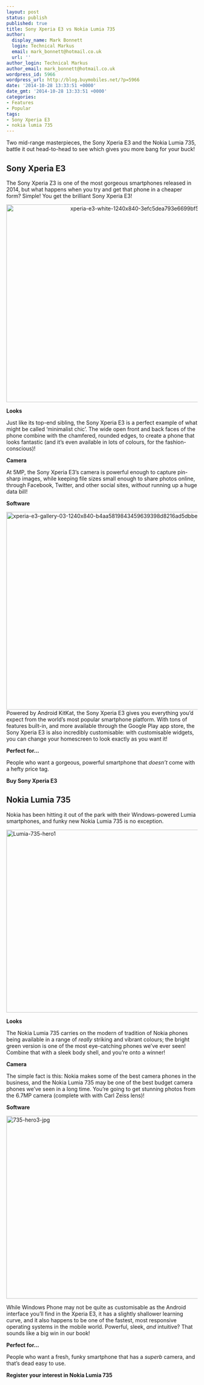 ```yaml
---
layout: post
status: publish
published: true
title: Sony Xperia E3 vs Nokia Lumia 735
author:
  display_name: Mark Bonnett
  login: Technical Markus
  email: mark_bonnett@hotmail.co.uk
  url: ''
author_login: Technical Markus
author_email: mark_bonnett@hotmail.co.uk
wordpress_id: 5966
wordpress_url: http://blog.buymobiles.net/?p=5966
date: '2014-10-28 13:33:51 +0000'
date_gmt: '2014-10-28 13:33:51 +0000'
categories:
- Features
- Popular
tags:
- Sony Xperia E3
- nokia lumia 735
---
```

<p style="text-align: left;" align="center"><span class="postStandFirst">Two mid-range masterpieces, the Sony Xperia E3 and the Nokia Lumia 735, battle it out head-to-head to see which gives you more bang for your buck!</span></p>
<h2 style="text-align: left;" align="center">Sony Xperia E3</h2>
<p>The Sony Xperia Z3 is one of the most gorgeous smartphones released in 2014, but what happens when you try and get that phone in a cheaper form? Simple! You get the brilliant Sony Xperia E3!</p>
<p style="text-align: center;"><img class="aligncenter  wp-image-5968" alt="xperia-e3-white-1240x840-3efc5dea793e6699bf5a9eac937b99a9" src="https://a1comms-blog-buymobiles.storage.googleapis.com/2014/10/xperia-e3-white-1240x840-3efc5dea793e6699bf5a9eac937b99a9-1024x693.jpg" width="768" height="519" /></p>
<p><strong>Looks</strong></p>
<p>Just like its top-end sibling, the Sony Xperia E3 is a perfect example of what might be called &lsquo;minimalist chic&rsquo;. The wide open front and back faces of the phone combine with the chamfered, rounded edges, to create a phone that looks fantastic (and it&rsquo;s even available in lots of colours, for the fashion-conscious)!</p>
<p><strong>Camera</strong></p>
<p>At 5MP, the Sony Xperia E3&rsquo;s camera is powerful enough to capture pin-sharp images, while keeping file sizes small enough to share photos online, through Facebook, Twitter, and other social sites, <i>without</i> running up a huge data bill!</p>
<p><strong>Software</strong></p>
<p><img class="aligncenter  wp-image-5967" alt="xperia-e3-gallery-03-1240x840-b4aa5819843459639398d8216ad5dbbe" src="https://a1comms-blog-buymobiles.storage.googleapis.com/2014/10/xperia-e3-gallery-03-1240x840-b4aa5819843459639398d8216ad5dbbe-1024x693.jpg" width="768" height="519" />Powered by Android KitKat, the Sony Xperia E3 gives you everything you&rsquo;d expect from the world&rsquo;s most popular smartphone platform. With tons of features built-in, and more available through the Google Play app store, the Sony Xperia E3 is also incredibly customisable: with customisable widgets, you can change your homescreen to look exactly as you want it!</p>
<p><strong>Perfect for...</strong></p>
<p>People who want a gorgeous, powerful smartphone that <i>doesn&rsquo;t</i> come with a hefty price tag.</p>
<p><strong>Buy Sony Xperia E3</strong></p>
<h2 style="text-align: left;" align="center">Nokia Lumia 735</h2>
<p>Nokia has been hitting it out of the park with their Windows-powered Lumia smartphones, and funky new Nokia Lumia 735 is no exception.</p>
<p><img class="aligncenter size-large wp-image-5971" alt="Lumia-735-hero1" src="https://a1comms-blog-buymobiles.storage.googleapis.com/2014/10/Lumia-735-hero1-1024x512.jpg" width="960" height="480" /></p>
<p><strong>Looks</strong></p>
<p>The Nokia Lumia 735 carries on the modern of tradition of Nokia phones being available in a range of <i>really</i> striking and vibrant colours; the bright green version is one of the most eye-catching phones we&rsquo;ve ever seen! Combine that with a sleek body shell, and you&rsquo;re onto a winner!</p>
<p><strong>Camera</strong></p>
<p>The simple fact is this: Nokia makes some of the best camera phones in the business, and the Nokia Lumia 735 may be one of the best budget camera phones we&rsquo;ve seen in a long time. You&rsquo;re going to get stunning photos from the 6.7MP camera (complete with with Carl Zeiss lens)!</p>
<p><strong>Software</strong></p>
<p><img class="aligncenter size-large wp-image-5972" alt="735-hero3-jpg" src="https://a1comms-blog-buymobiles.storage.googleapis.com/2014/10/735-hero3-jpg-1024x512.jpg" width="960" height="480" /></p>
<p>While Windows Phone may not be quite as customisable as the Android interface you&rsquo;ll find in the Xperia E3, it has a slightly shallower learning curve, and it also happens to be one of the fastest, most responsive operating systems in the mobile world. Powerful, sleek, <i>and</i> intuitive? That sounds like a big win in our book!</p>
<p><strong>Perfect for...</strong></p>
<p style="text-align: left;" align="center">People who want a fresh, funky smartphone that has a <i>superb</i> camera, and that&rsquo;s dead easy to use.</p>
<p style="text-align: left;" align="center"><strong>Register your interest in Nokia Lumia 735</strong></p>
